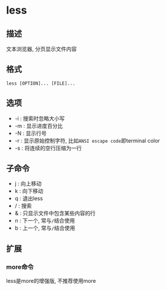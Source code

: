 # less

## 描述

文本浏览器, 分页显示文件内容

## 格式

    less [OPTION]... [FILE]...

## 选项
- -i : 搜索时忽略大小写
- -m : 显示进度百分比
- -N : 显示行号
- -r : 显示原始控制字符, 比如`ANSI escape code`即terminal color
- -s : 将连续的空行压缩为一行

## 子命令
- j : 向上移动
- k : 向下移动
- q : 退出less
- / : 搜索
- & : 只显示文件中包含某些内容的行
- n : 下一个, 常与`/`结合使用
- b : 上一个, 常与`/`结合使用

## 扩展
### more命令
less是more的增强版, 不推荐使用more